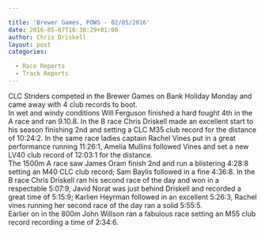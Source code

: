 ```yaml
---

title: 'Brewer Games, POWS - 02/05/2016'
date: 2016-05-07T16:38:29+01:00
author: Chris Driskell
layout: post
categories:

  - Race Reports
  - Track Reports
---
```

CLC Striders competed in the Brewer Games on Bank Holiday Monday and came away with 4 club records to boot.  
In wet and windy conditions Will Ferguson finished a hard fought 4th in the A race and ran 9.10.8. In the B race Chris Driskell made an excellent start to his season finishing 2nd and setting a CLC M35 club record for the distance of 10:24:2. In the same race ladies captain Rachel Vines put in a great performance running 11:26:1, Amelia Mullins followed Vines and set a new LV40 club record of 12:03:1 for the distance.  
The 1500m A race saw James Oram finish 2nd and run a blistering 4:28:8 setting an M40 CLC club record; Sam Baylis followed in a fine 4:36:8. In the B race Chris Driskell ran his second race of the day and won in a respectable 5:07:9, Javid Norat was just behind Driskell and recorded a great time of 5:15:9; Karlien Heyrman followed in an excellent 5:26:3, Rachel vines running her second race of the day ran a solid 5:55:5.  
Earlier on in the 800m John Willson ran a fabulous race setting an M55 club record recording a time of 2:34:6.